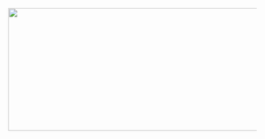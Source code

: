 <div id="header" align="center"> <img src="https://aniyuki.com/wp-content/uploads/2023/05/aniyuki-oshi-no-ko-gif-31.gif" width="550" height="250"/>
